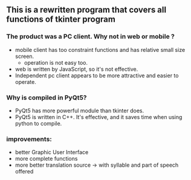## This is a rewritten program that covers all functions of tkinter program
### The product was a PC client. Why not in web or mobile ?
  - mobile client has too constraint functions and has relative small size screen. 
    - operation is not easy too.
  - web is written by JavaScript, so it's not effective. 
  - Independent pc client appears to be more attractive and easier to operate. 
### Why is compiled in PyQt5?
  - PyQt5 has more powerful module than tkinter does.
  - PyQt5 is written in C++. It's effective, and it saves time when using python to compile.
### improvements:
  - better Graphic User Interface
  - more complete functions
  - more better translation source -> with syllable and part of speech offered
